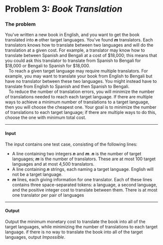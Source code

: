 # Problem 3: _Book Translation_

### The problem

You've written a new book in English, and you want to get the book translated into _**n**_ other target languages.
You've found _**m**_ translators. Each translators knows how to translate between two languages and will do the
translation at a given cost. For example, a translator may know how to translate between Spanish and Bengali at a cost
of $18,000; this means that you could ask this translator to translate from Spanish to Bengali for $18,000 or Bengali to
Spanish for $18,000.  
&nbsp;&nbsp; To reach a given target language may require multiple translators. For example, you may want to translate
your book from English to Bengali but have no translator between these two languages. You might instead have to
translate from English to Spanish and then Spanish to Bengali.  
&nbsp;&nbsp; To reduce the number of translation errors, you will minimize the number of translations needed to reach
each target language. If there are multiple ways to achieve a minimum number of translations to a target language, then
you will choose the cheapest one. Your goal is to minimize the number of translations to each target language; if there
are multiple ways to do this, choose the one with minimum total cost. 

---
#### Input
The input contains one test case, consisting of the following lines:
- A line containing two integers _**n**_ and _**m**_. _**n**_ is the number of target languages; _**m**_ is the number
of translators. These are at most 100 target languages and at most 4,500 translators.
- A line containing _**n**_ strings, each naming a target language. English will not be a target language.
- _**m**_ lines, each giving information for one translator. Each of these lines contains three space-separated tokens:
a language, a second language, and the positive integer cost to translate between them. There is at most one translator
per pair of languages

---
#### Output
Output the minimum monetary cost to translate the book into all of the target languages, while minimizing the number of
translations to each target language. if there is no way to translate the book into all of the target languages, output
_Impossible_.
